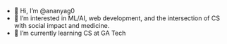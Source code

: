 - 👋 Hi, I’m @ananyag0
- 👀 I’m interested in ML/AI, web development, and the intersection of CS with social impact and medicine. 
- 🌱 I’m currently learning CS at GA Tech

<!---
ananyag0/ananyag0 is a ✨ special ✨ repository because its `README.md` (this file) appears on your GitHub profile.
You can click the Preview link to take a look at your changes.
--->
